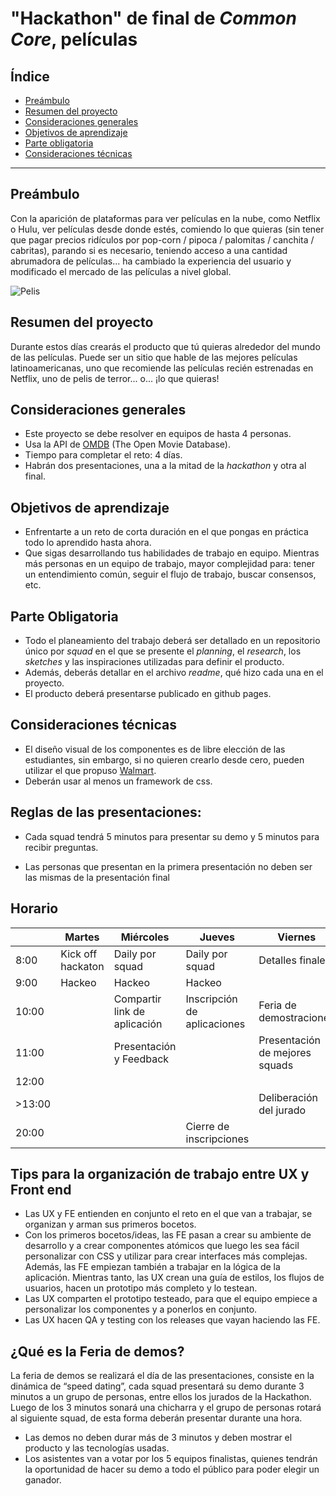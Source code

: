 # "Hackathon" de final de _Common Core_, películas

 ## Índice

 * [Preámbulo](#preámbulo)
* [Resumen del proyecto](#resumen-del-proyecto)
* [Consideraciones generales](#consideraciones-generales)
* [Objetivos de aprendizaje](#objetivos-de-aprendizaje)
* [Parte obligatoria](#parte-obligatoria)
* [Consideraciones técnicas](#consideraciones-técnicas)

 ***

 ## Preámbulo

 Con la aparición de plataformas para ver películas en la nube, como Netflix o
Hulu, ver películas desde donde estés, comiendo lo que quieras
(sin tener que pagar precios ridículos por pop-corn / pipoca / palomitas /
canchita / cabritas), parando si es necesario, teniendo acceso a una cantidad
abrumadora de películas... ha cambiado la experiencia del usuario
y modificado el mercado de las películas a nivel global.

 ![Pelis](https://media.giphy.com/media/NipFetnQOuKhW/giphy.gif)

 ## Resumen del proyecto

 Durante estos días crearás el producto que tú quieras alrededor del mundo
de las películas. Puede ser un sitio que hable de las mejores películas
latinoamericanas, uno que recomiende las películas recién estrenadas en Netflix,
uno de pelis de terror... o... ¡lo que quieras!

 ## Consideraciones generales

 * Este proyecto se debe resolver en equipos de hasta 4 personas.
* Usa la API de [OMDB](http://www.omdbapi.com/) (The Open Movie Database).
* Tiempo para completar el reto: 4 días.
* Habrán dos presentaciones, una a la mitad de la _hackathon_ y otra al final.

 ## Objetivos de aprendizaje

 * Enfrentarte a un reto de corta duración en el que pongas en práctica todo
lo aprendido hasta ahora.
* Que sigas desarrollando tus habilidades de trabajo en equipo. Mientras más
personas en un equipo de trabajo, mayor complejidad para: tener un entendimiento
común, seguir el flujo de trabajo, buscar consensos, etc.

 ## Parte Obligatoria

 * Todo el planeamiento del trabajo deberá ser detallado en un repositorio único
por _squad_ en el que se presente el _planning_, el _research_, los _sketches_
y las inspiraciones utilizadas para definir el producto.
* Además, deberás detallar en el archivo _readme_, qué hizo cada una en el
proyecto.
* El producto deberá presentarse publicado en github pages.

 ## Consideraciones técnicas

 * El diseño visual de los componentes es de libre elección de las estudiantes,
sin embargo, si no quieren crearlo desde cero, pueden utilizar el que
propuso [Walmart](https://drive.google.com/file/d/0B6GBtl-gO6LwaVprQkFqTGI2a28/view).
* Deberán usar al menos un framework de css.

## Reglas de las presentaciones: 
* Cada squad tendrá 5 minutos para presentar su demo y 5 minutos para recibir preguntas. 

* Las personas que presentan en la primera presentación no deben ser las mismas de la presentación final 


## Horario

|       |  Martes           | Miércoles                    | Jueves                        | Viernes                               |
|------ | ------------------| ---------------------------- | ----------------------------- | ------------------------------------- |
| 8:00  | Kick off hackaton | Daily por squad              | Daily por squad               | Detalles finales                      |
| 9:00  | Hackeo            | Hackeo                       | Hackeo                        |                                       |
| 10:00 |                   | Compartir link de aplicación | Inscripción de aplicaciones   | Feria de demostraciones               |
| 11:00 |                   | Presentación y Feedback      |                               | Presentación de mejores squads        |
| 12:00 |                   |                              |                               |                                       |
|>13:00 |                   |                              |                               | Deliberación del jurado               |
| 20:00 |                   |                              | Cierre de inscripciones       |                                       |

## Tips para la organización de trabajo entre UX y Front end

* Las UX y FE entienden en conjunto el reto en el que van a trabajar, se organizan y arman sus primeros bocetos.
* Con los primeros bocetos/ideas, las FE pasan a crear su ambiente de desarrollo y a crear componentes atómicos que luego les sea fácil personalizar con CSS y utilizar para crear interfaces más complejas. Además, las FE empiezan también a trabajar en la lógica de la aplicación. Mientras tanto, las UX crean una guía de estilos, los flujos de usuarios, hacen un prototipo más completo y lo testean.
* Las UX comparten el prototipo testeado, para que el equipo empiece a personalizar los componentes y a ponerlos en conjunto.
* Las UX hacen QA y testing con los releases que vayan haciendo las FE.

## ¿Qué es la Feria de demos?

La feria de demos se realizará el día de las presentaciones, consiste en la dinámica de “speed dating”, cada squad presentará su demo durante 3 minutos a un grupo de personas, entre ellos los jurados de la Hackathon. Luego de los 3 minutos sonará una chicharra y el grupo de personas rotará al siguiente squad, de esta forma deberán presentar durante una hora. 

* Las demos no deben durar más de 3 minutos y deben mostrar el producto y las tecnologías usadas.
* Los asistentes van a votar por los 5 equipos finalistas, quienes tendrán la oportunidad de hacer su demo a todo el público para poder elegir un ganador. 
